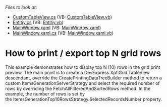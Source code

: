 <!-- default file list -->
*Files to look at*:

* [CustomTableView.cs](./CS/MasterDetailPerformance/CustomTableView.cs) (VB: [CustomTableView.vb](./VB/MasterDetailPerformance/CustomTableView.vb))
* [Entitiy.cs](./CS/MasterDetailPerformance/DemoData/Entitiy.cs) (VB: [Entitiy.vb](./VB/MasterDetailPerformance/DemoData/Entitiy.vb))
* [MainWindow.xaml](./CS/MasterDetailPerformance/MainWindow.xaml) (VB: [MainWindow.xaml](./VB/MasterDetailPerformance/MainWindow.xaml))
* [MainWindow.xaml.cs](./CS/MasterDetailPerformance/MainWindow.xaml.cs) (VB: [MainWindow.xaml.vb](./VB/MasterDetailPerformance/MainWindow.xaml.vb))
<!-- default file list end -->
# How to print / export top N grid rows


This example demonstrates how to display top N (10) rows in the grid print preview. The main point is to create a DevExpress.Xpf.Grid.TableView descendant, override the CreatePrintingDataTreeBuilder method to return a custom ItemsGenerationServerStrategy and select the required number of rows by overriding the FetchAllFilteredAndSortedRows method. In the example, the number of rows is set by the ItemsGenerationTop10RowsStrategy.SelectedRecordsNumber property.<br /><br />

<br/>


